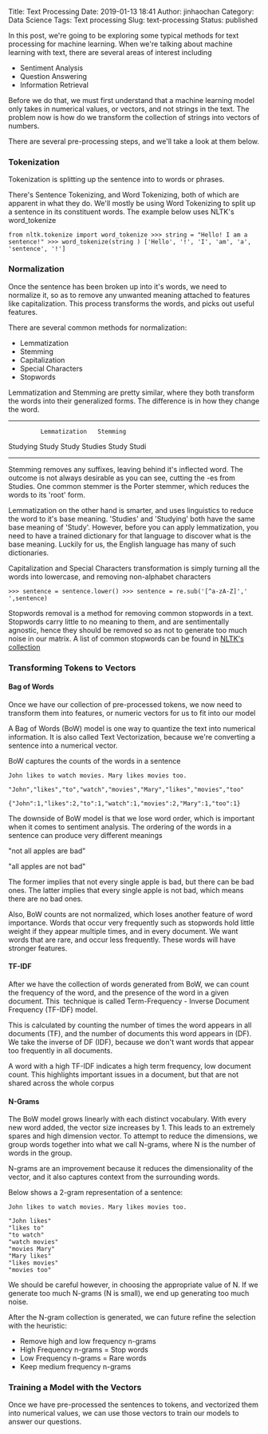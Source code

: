 Title: Text Processing
Date: 2019-01-13 18:41
Author: jinhaochan
Category: Data Science
Tags: Text processing
Slug: text-processing
Status: published

<!-- wp:paragraph -->

In this post, we're going to be exploring some typical methods for text processing for machine learning. When we're talking about machine learning with text, there are several areas of interest including 

<!-- /wp:paragraph -->

<!-- wp:list -->

-   Sentiment Analysis
-   Question Answering
-   Information Retrieval

<!-- /wp:list -->

<!-- wp:paragraph -->

Before we do that, we must first understand that a machine learning model only takes in numerical values, or vectors, and not strings in the text. The problem now is how do we transform the collection of strings into vectors of numbers.

<!-- /wp:paragraph -->

<!-- wp:paragraph -->

There are several pre-processing steps, and we'll take a look at them below.

<!-- /wp:paragraph -->

<!-- wp:heading {"level":3} -->

### Tokenization

<!-- /wp:heading -->

<!-- wp:paragraph -->

Tokenization is splitting up the sentence into to words or phrases.

<!-- /wp:paragraph -->

<!-- wp:paragraph -->

There's Sentence Tokenizing, and Word Tokenizing, both of which are apparent in what they do. We'll mostly be using Word Tokenizing to split up a sentence in its constituent words. The example below uses NLTK's word\_tokenize

<!-- /wp:paragraph -->

<!-- wp:paragraph -->

`from nltk.tokenize import word_tokenize >>> string = "Hello! I am a sentence!" >>> word_tokenize(string ) ['Hello', '!', 'I', 'am', 'a', 'sentence', '!']`

<!-- /wp:paragraph -->

<!-- wp:heading {"level":3} -->

### Normalization

<!-- /wp:heading -->

<!-- wp:paragraph -->

Once the sentence has been broken up into it's words, we need to normalize it, so as to remove any unwanted meaning attached to features like capitalization. This process transforms the words, and picks out useful features.

<!-- /wp:paragraph -->

<!-- wp:paragraph -->

There are several common methods for normalization:

<!-- /wp:paragraph -->

<!-- wp:list -->

-   Lemmatization
-   Stemming
-   Capitalization
-   Special Characters
-   Stopwords

<!-- /wp:list -->

<!-- wp:paragraph -->

Lemmatization and Stemming are pretty similar, where they both transform the words into their generalized forms. The difference is in how they change the word.

<!-- /wp:paragraph -->

<!-- wp:table -->

  ---------- --------------- ----------
             Lemmatization   Stemming
  Studying   Study           Study
  Studies    Study           Studi
  ---------- --------------- ----------

<!-- /wp:table -->

<!-- wp:paragraph -->

Stemming removes any suffixes, leaving behind it's inflected word. The outcome is not always desirable as you can see, cutting the -es from Studies. One common stemmer is the Porter stemmer, which reduces the words to its 'root' form.

<!-- /wp:paragraph -->

<!-- wp:paragraph -->

Lemmatization on the other hand is smarter, and uses linguistics to reduce the word to it's base meaning. 'Studies' and 'Studying' both have the same base meaning of 'Study'. However, before you can apply lemmatization, you need to have a trained dictionary for that language to discover what is the base meaning. Luckily for us, the English language has many of such dictionaries.

<!-- /wp:paragraph -->

<!-- wp:paragraph -->

Capitalization and Special Characters transformation is simply turning all the words into lowercase, and removing non-alphabet characters

<!-- /wp:paragraph -->

<!-- wp:paragraph -->

`>>> sentence = sentence.lower() >>> sentence = re.sub('[^a-zA-Z]',' ',sentence)`

<!-- /wp:paragraph -->

<!-- wp:paragraph -->

Stopwords removal is a method for removing common stopwords in a text. Stopwords carry little to no meaning to them, and are sentimentally agnostic, hence they should be removed so as not to generate too much noise in our matrix. A list of common stopwords can be found in [NLTK's collection](https://gist.github.com/sebleier/554280)

<!-- /wp:paragraph -->

<!-- wp:heading {"level":3} -->

### Transforming Tokens to Vectors

<!-- /wp:heading -->

<!-- wp:heading {"level":4} -->

#### Bag of Words

<!-- /wp:heading -->

<!-- wp:paragraph -->

Once we have our collection of pre-processed tokens, we now need to transform them into features, or numeric vectors for us to fit into our model

<!-- /wp:paragraph -->

<!-- wp:paragraph -->

A Bag of Words (BoW) model is one way to quantize the text into numerical information. It is also called Text Vectorization, because we're converting a sentence into a numerical vector.

<!-- /wp:paragraph -->

<!-- wp:paragraph -->

BoW captures the counts of the words in a sentence 

<!-- /wp:paragraph -->

<!-- wp:code -->

``` {.wp-block-code}
John likes to watch movies. Mary likes movies too.

"John","likes","to","watch","movies","Mary","likes","movies","too"

{"John":1,"likes":2,"to":1,"watch":1,"movies":2,"Mary":1,"too":1}
```

<!-- /wp:code -->

<!-- wp:paragraph -->

The downside of BoW model is that we lose word order, which is important when it comes to sentiment analysis. The ordering of the words in a sentence can produce very different meanings

<!-- /wp:paragraph -->

<!-- wp:paragraph -->

"not all apples are bad"

<!-- /wp:paragraph -->

<!-- wp:paragraph -->

"all apples are not bad"

<!-- /wp:paragraph -->

<!-- wp:paragraph -->

The former implies that not every single apple is bad, but there can be bad ones. The latter implies that every single apple is not bad, which means there are no bad ones.

<!-- /wp:paragraph -->

<!-- wp:paragraph -->

Also, BoW counts are not normalized, which loses another feature of word importance. Words that occur very frequently such as stopwords hold little weight if they appear multiple times, and in every document. We want words that are rare, and occur less frequently. These words will have stronger features.

<!-- /wp:paragraph -->

<!-- wp:heading {"level":4} -->

#### TF-IDF

<!-- /wp:heading -->

<!-- wp:paragraph -->

After we have the collection of words generated from BoW, we can count the frequency of the word, and the presence of the word in a given document. This  technique is called Term-Frequency - Inverse Document Frequency (TF-IDF) model.

<!-- /wp:paragraph -->

<!-- wp:paragraph -->

This is calculated by counting the number of times the word appears in all documents (TF), and the number of documents this word appears in (DF). We take the inverse of DF (IDF), because we don't want words that appear too frequently in all documents. 

<!-- /wp:paragraph -->

<!-- wp:paragraph -->

A word with a high TF-IDF indicates a high term frequency, low document count. This highlights important issues in a document, but that are not shared across the whole corpus

<!-- /wp:paragraph -->

<!-- wp:heading {"level":4} -->

#### N-Grams

<!-- /wp:heading -->

<!-- wp:paragraph -->

The BoW model grows linearly with each distinct vocabulary. With every new word added, the vector size increases by 1. This leads to an extremely spares and high dimension vector. To attempt to reduce the dimensions, we group words together into what we call N-grams, where N is the number of words in the group.

<!-- /wp:paragraph -->

<!-- wp:paragraph -->

N-grams are an improvement because it reduces the dimensionality of the vector, and it also captures context from the surrounding words.

<!-- /wp:paragraph -->

<!-- wp:paragraph -->

Below shows a 2-gram representation of a sentence:

<!-- /wp:paragraph -->

<!-- wp:code -->

``` {.wp-block-code}
John likes to watch movies. Mary likes movies too.

"John likes"
"likes to"
"to watch"
"watch movies"
"movies Mary"
"Mary likes"
"likes movies"
"movies too"
```

<!-- /wp:code -->

<!-- wp:paragraph -->

We should be careful however, in choosing the appropriate value of N. If we generate too much N-grams (N is small), we end up generating too much noise.

<!-- /wp:paragraph -->

<!-- wp:paragraph -->

After the N-gram collection is generated, we can future refine the selection with the heuristic:

<!-- /wp:paragraph -->

<!-- wp:list -->

-   Remove high and low frequency n-grams
-   High Frequency n-grams = Stop words
-   Low Frequency n-grams = Rare words
-   Keep medium frequency n-grams

<!-- /wp:list -->

<!-- wp:heading {"level":3} -->

### Training a Model with the Vectors

<!-- /wp:heading -->

<!-- wp:paragraph -->

Once we have pre-processed the sentences to tokens, and vectorized them into numerical values, we can use those vectors to train our models to answer our questions.

<!-- /wp:paragraph -->
